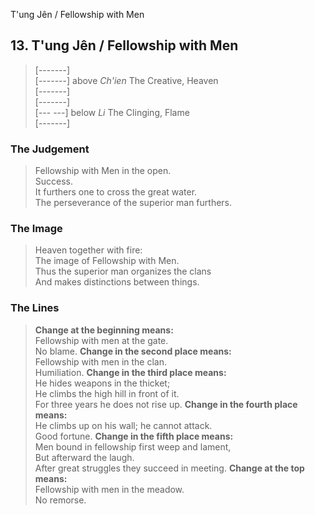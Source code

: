 T'ung Jên / Fellowship with Men
## 13. T'ung Jên / Fellowship with Men
> [-------]   
> [-------] above _Ch'ien_ The Creative, Heaven  
> [-------]   
> [-------]   
> [--- ---] below _Li_ The Clinging, Flame  
> [-------]
### The Judgement
> Fellowship with Men in the open.  
 Success.  
 It furthers one to cross the great water.  
 The perseverance of the superior man furthers.
### The Image
> Heaven together with fire:  
 The image of Fellowship with Men.  
 Thus the superior man organizes the clans  
 And makes distinctions between things.
### The Lines

 > **Change at the beginning means:**  
 Fellowship with men at the gate.  
 No blame.
 > **Change in the second place means:**  
 Fellowship with men in the clan.  
 Humiliation.
 > **Change in the third place means:**  
 He hides weapons in the thicket;  
 He climbs the high hill in front of it.  
 For three years he does not rise up.
 > **Change in the fourth place means:**  
 He climbs up on his wall; he cannot attack.  
 Good fortune.
 > **Change in the fifth place means:**  
 Men bound in fellowship first weep and lament,  
 But afterward the laugh.  
 After great struggles they succeed in meeting.
 > **Change at the top means:**  
 Fellowship with men in the meadow.  
 No remorse.



